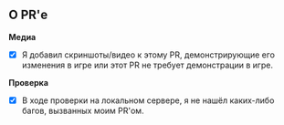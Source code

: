 <!-- Текст между стрелками является комментариями - они не будут видны в вашем PR. -->

<!-- 
PRы, которые вносят изменения в игру (добавление одежды, предметов, новых функций и т.д.), должны содержать прикрепленные материалы, которые демонстрируют эти изменения.
Мелкие исправления и рефакторинги не требуют таких материалов.
Любые материалы могут использоваться в отчетах о прогрессе разработки SS14, при условии явного указания авторства.
Если вы не уверены, нужны ли материалы для вашего PR, спросите у одного из ведущих разработчиков.
Отметьте внизу галочкой (поставив X в квадратных скобках [X]), чтобы подтвердить, что вы действительно прочитали и поняли это: 
-->

## О PR'е

<!-- Что изменится? Пожалуйста, распишите в PR'е что вы добавили/изменили/починили. -->

**Медиа**

* [x] Я добавил скриншоты/видео к этому PR, демонстрирующие его изменения в игре или этот PR не требует демонстрации в игре. 

**Проверка**

* [x] В ходе проверки на локальном сервере, я не нашёл каких-либо багов, вызванных моим PR'ом.
